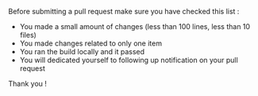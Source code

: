Before submitting a pull request make sure you have checked this list :

  - You made a small amount of changes (less than 100 lines, less than 10 files)
  - You made changes related to only one item
  - You ran the build locally and it passed
  - You will dedicated yourself to following up notification on your pull request

Thank you !  
